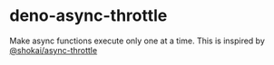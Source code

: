 # deno-async-throttle

Make async functions execute only one at a time. This is inspired by
[@shokai/async-throttle](https://github.com/shokai/async-throttle)
